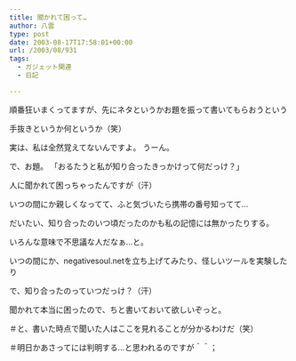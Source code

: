 ```yaml
---
title: 聞かれて困って…
author: 八雲
type: post
date: 2003-08-17T17:58:01+00:00
url: /2003/08/931
tags:
  - ガジェット関連
  - 日記

---
```

順番狂いまくってますが、先にネタというかお題を振って書いてもらおうという
  
手抜きというか何というか（笑）
  
実は、私は全然覚えてないんですよ。 うーん。

で、お題。 「おるたうと私が知り合ったきっかけって何だっけ？」
  
人に聞かれて困っちゃったんですが（汗）
  
いつの間にか親しくなってて、ふと気づいたら携帯の番号知ってて…
  
だいたい、知り合ったのいつ頃だったのかも私の記憶には無かったりする。
  
いろんな意味で不思議な人だなぁ…と。
  
いつの間にか、negativesoul.netを立ち上げてみたり、怪しいツールを実験したり
  
で、知り合ったのっていつだっけ？（汗）
  
聞かれて本当に困ったので、ちと書いておいて欲しいぞっと。
  
＃と、書いた時点で聞いた人はここを見れることが分かるわけだ（笑）
  
＃明日かあさってには判明する…と思われるのですが＾＾；
